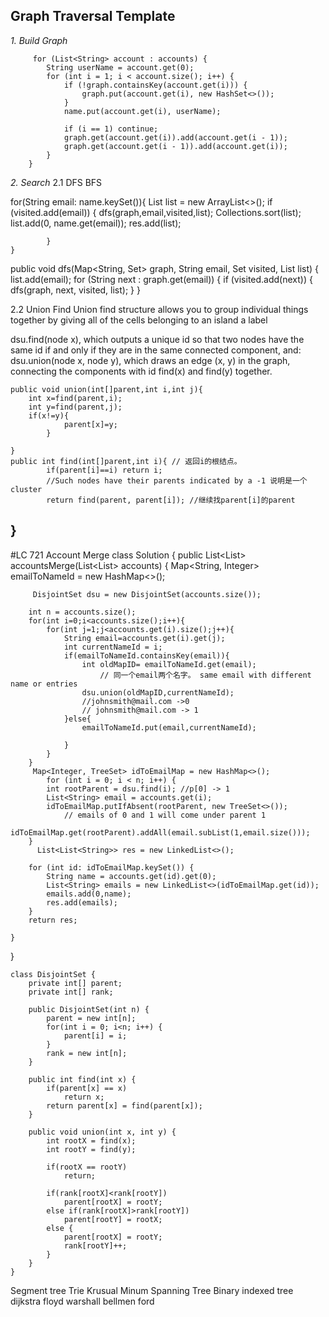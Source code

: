 ## Graph Traversal Template

*1. Build Graph*
   
         for (List<String> account : accounts) {
            String userName = account.get(0);
            for (int i = 1; i < account.size(); i++) {
                if (!graph.containsKey(account.get(i))) {
                    graph.put(account.get(i), new HashSet<>());
                }
                name.put(account.get(i), userName);
                
                if (i == 1) continue;
                graph.get(account.get(i)).add(account.get(i - 1));
                graph.get(account.get(i - 1)).add(account.get(i));
            }
        }


*2. Search* 
2.1 DFS BFS

for(String email: name.keySet()){
             List<String> list = new ArrayList<>();
            if (visited.add(email)) {
                dfs(graph,email,visited,list);
                Collections.sort(list);
                list.add(0, name.get(email));
                res.add(list);
                
            } 
    }
   
   
 public void dfs(Map<String, Set<String>> graph, String email, Set<String> visited, List<String> list) {
        list.add(email);
        for (String next : graph.get(email)) {
            if (visited.add(next)) {
                dfs(graph, next, visited, list);
            }
        }


   
2.2 Union Find 
Union find structure allows you to group individual things together by giving all of the cells belonging to an island a label
   
  
dsu.find(node x), which outputs a unique id so that two nodes have the same id if and only if they are in the same connected component, and:
dsu.union(node x, node y), which draws an edge (x, y) in the graph, connecting the components with id find(x) and find(y) together.


    public void union(int[]parent,int i,int j){
        int x=find(parent,i);
        int y=find(parent,j);
        if(x!=y){
                parent[x]=y;
            }
        
    }
    public int find(int[]parent,int i){ // 返回i的根结点。
            if(parent[i]==i) return i;
            //Such nodes have their parents indicated by a -1 说明是一个cluster
            return find(parent, parent[i]); //继续找parent[i]的parent
}
----------
  #LC 721 Account Merge
   class Solution {
    public List<List<String>> accountsMerge(List<List<String>> accounts) {
        Map<String, Integer> emailToNameId = new HashMap<>();
        
         DisjointSet dsu = new DisjointSet(accounts.size());
        
        int n = accounts.size();
        for(int i=0;i<accounts.size();i++){
            for(int j=1;j<accounts.get(i).size();j++){
                String email=accounts.get(i).get(j);
                int currentNameId = i;
                if(emailToNameId.containsKey(email)){
                    int oldMapID= emailToNameId.get(email); 
                        // 同一个email两个名字。 same email with different name or entries
                    dsu.union(oldMapID,currentNameId);
                    //johnsmith@mail.com ->0 
                    // johnsmith@mail.com -> 1
                }else{
                    emailToNameId.put(email,currentNameId);
                    
                }
            }
        }
         Map<Integer, TreeSet> idToEmailMap = new HashMap<>();
            for (int i = 0; i < n; i++) {
            int rootParent = dsu.find(i); //p[0] -> 1
            List<String> email = accounts.get(i);
            idToEmailMap.putIfAbsent(rootParent, new TreeSet<>()); 
                // emails of 0 and 1 will come under parent 1
            idToEmailMap.get(rootParent).addAll(email.subList(1,email.size()));
        }
          List<List<String>> res = new LinkedList<>();
        
        for (int id: idToEmailMap.keySet()) {
            String name = accounts.get(id).get(0);
            List<String> emails = new LinkedList<>(idToEmailMap.get(id));
            emails.add(0,name);
            res.add(emails);
        }
        return res;
        
    }
}

    class DisjointSet {
        private int[] parent;
        private int[] rank;

        public DisjointSet(int n) {
            parent = new int[n];
            for(int i = 0; i<n; i++) {
                parent[i] = i;
            }
            rank = new int[n];
        }

        public int find(int x) {
            if(parent[x] == x)
                return x;
            return parent[x] = find(parent[x]);
        }

        public void union(int x, int y) {
            int rootX = find(x);
            int rootY = find(y);

            if(rootX == rootY)
                return;

            if(rank[rootX]<rank[rootY])
                parent[rootX] = rootY;
            else if(rank[rootX]>rank[rootY])
                parent[rootY] = rootX;
            else {
                parent[rootX] = rootY;
                rank[rootY]++;
            }
        }
    }
   
   
   
Segment tree
Trie 
Krusual Minum Spanning Tree
Binary indexed tree
dijkstra
floyd warshall
bellmen ford
